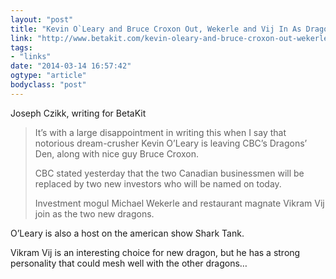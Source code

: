 ```yaml
---
layout: "post"
title: "Kevin O`Leary and Bruce Croxon Out, Wekerle and Vij In As Dragons` Den Shakes It Up"
link: "http://www.betakit.com/kevin-oleary-and-bruce-croxon-out-wekerle-and-vij-in-as-dragons-den-shakes-it-up/?utm_source=feedly&utm_reader=feedly&utm_medium=rss&utm_campaign=kevin-oleary-and-bruce-croxon-out-wekerle-and-vij-in-as-dragons-den-shakes-it-up"
tags: 
- "links"
date: "2014-03-14 16:57:42"
ogtype: "article"
bodyclass: "post"
---
```


Joseph Czikk, writing for BetaKit

> It’s with a large disappointment in writing this when I say that notorious dream-crusher Kevin O’Leary is leaving CBC’s Dragons’ Den, along with nice guy Bruce Croxon.
> 
> CBC stated yesterday that the two Canadian businessmen will be replaced by two new investors who will be named on today.
> 
> Investment mogul Michael Wekerle and restaurant magnate Vikram Vij join as the two new dragons.

O’Leary is also a host on the american show Shark Tank.

Vikram Vij is an interesting choice for new dragon, but he has a strong personality that could mesh well with the other dragons…